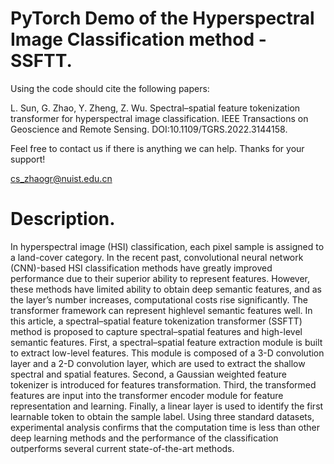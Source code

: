 # PyTorch Demo of the Hyperspectral Image Classification method - SSFTT.

Using the code should cite the following papers:

L. Sun, G. Zhao, Y. Zheng, Z. Wu. Spectral–spatial feature tokenization transformer for hyperspectral image classification. IEEE Transactions on Geoscience and Remote Sensing. DOI:10.1109/TGRS.2022.3144158.

Feel free to contact us if there is anything we can help. Thanks for your support!

cs_zhaogr@nuist.edu.cn 

# Description.

In hyperspectral image (HSI) classification, each pixel sample is assigned to a land-cover category. In the recent past, convolutional neural network (CNN)-based HSI classification methods have greatly improved performance due to their superior ability to represent features. However, these methods have limited ability to obtain deep semantic features, and as the layer’s number increases, computational costs rise significantly. The transformer framework can represent highlevel semantic features well. In this article, a spectral–spatial feature tokenization transformer (SSFTT) method is proposed to capture spectral–spatial features and high-level semantic features. First, a spectral–spatial feature extraction module is built to extract low-level features. This module is composed of a 3-D convolution layer and a 2-D convolution layer, which are used to extract the shallow spectral and spatial features. Second, a Gaussian weighted feature tokenizer is introduced for features transformation. Third, the transformed features are input into the transformer encoder module for feature representation and learning. Finally, a linear layer is used to identify the first learnable token to obtain the sample label. Using three standard datasets, experimental analysis confirms that the computation time is less than other deep learning methods and the performance of the classification outperforms several current state-of-the-art methods.
